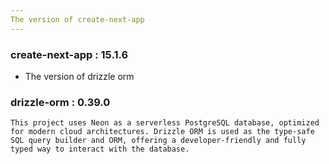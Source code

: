 ```yaml
---
The version of create-next-app
---
```

### create-next-app : 15.1.6    
    
   
   
* The version of drizzle orm

### drizzle-orm : 0.39.0

`This project uses Neon as a serverless PostgreSQL database, optimized for modern cloud architectures. Drizzle ORM is used as the type-safe SQL query builder and ORM, offering a developer-friendly and fully typed way to interact with the database.`